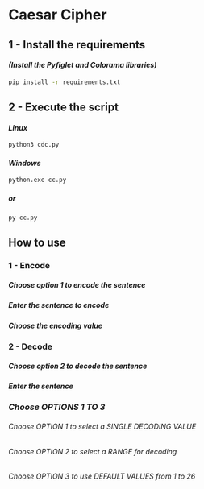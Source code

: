 # Caesar Cipher

## 1 - Install the requirements
#### *(Install the Pyfiglet and Colorama libraries)*
```bash
pip install -r requirements.txt
```

## 2 - Execute the script
#### *Linux*
```bash
python3 cdc.py
```

#### *Windows*
```bash
python.exe cc.py
```
##### or
```bash
py cc.py
```

## How to use

### 1 - Encode
##### Choose option 1 to encode the sentence
##### Enter the sentence to encode
##### Choose the encoding value

### 2 - Decode
##### Choose option 2 to decode the sentence
##### Enter the sentence

### *Choose *OPTIONS 1 TO 3**

###### Choose *OPTION 1* to select a *SINGLE DECODING VALUE*
###### Choose *OPTION 2* to select a *RANGE* for decoding
###### Choose *OPTION 3* to use *DEFAULT VALUES* from 1 to 26
